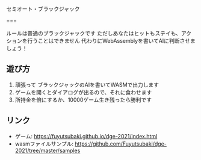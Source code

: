 
セミオート・ブラックジャック

===

ルールは普通のブラックジャックです
ただしあなたはヒットもステイも、アクションを行うことはできません
代わりにWebAssemblyを書いてAIに判断させましょう！


## 遊び方

1. 頑張って ブラックジャックのAIを書いてWASMで出力します
2. ゲームを開くとダイアログが出るので、それに食わせます
3. 所持金を倍にするか、10000ゲーム生き残ったら勝利です


## リンク

- ゲーム:  https://fuyutsubaki.github.io/dge-2021/index.html
- wasmファイルサンプル:  https://github.com/Fuyutsubaki/dge-2021/tree/master/samples

